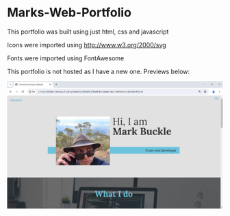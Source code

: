 # Marks-Web-Portfolio

This portfolio was built using just html, css and javascript

Icons were imported using http://www.w3.org/2000/svg

Fonts were imported using FontAwesome

This portfolio is not hosted as I have a new one. Previews below:

<p align="center"><img alt="Img1" src="./Img/GitHub/Img1.png" width="700" /></p>
